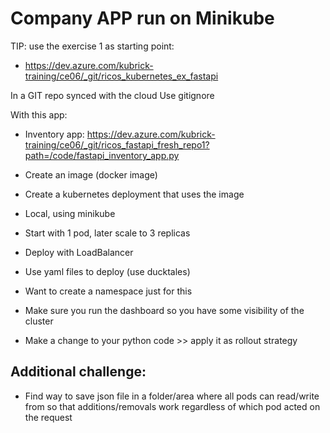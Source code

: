 # Company APP run on Minikube

TIP: use the exercise 1 as starting point:
- https://dev.azure.com/kubrick-training/ce06/_git/ricos_kubernetes_ex_fastapi

In a GIT repo synced with the cloud
Use gitignore

With this app:
* Inventory app: https://dev.azure.com/kubrick-training/ce06/_git/ricos_fastapi_fresh_repo1?path=/code/fastapi_inventory_app.py

* Create an image (docker image)
* Create a kubernetes deployment that uses the image
* Local, using minikube
* Start with 1 pod, later scale to 3 replicas
* Deploy with LoadBalancer
* Use yaml files to deploy (use ducktales)
* Want to create a namespace just for this
* Make sure you run the dashboard so you have some visibility of the cluster
* Make a change to your python code >> apply it as rollout strategy

## Additional challenge:
* Find way to save json file in a folder/area where all pods can read/write from so that additions/removals work regardless of which pod acted on the request